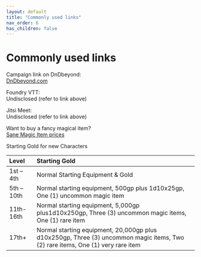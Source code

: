 ```yaml
---
layout: default
title: "Commonly used links"
nav_order: 6
has_children: false
---
```


# Commonly used links

Campaign link on DnDbeyond:  
[DnDbeyond.com](https://www.dndbeyond.com/campaigns/899864)

Foundry VTT:  
Undisclosed (refer to link above)

Jitsi Meet:  
Undisclosed (refer to link above)

Want to buy a fancy magical item?  
[Sane Magic Item prices](https://drive.google.com/file/d/0B8XAiXpOfz9cMWt1RTBicmpmUDg/view)

Starting Gold for new Characters

| Level    | Starting Gold    |
| :------------- | :------------- |
| 1st – 4th  | Normal Starting Equipment & Gold      |
| 5th – 10th | Normal starting equipment, 500gp plus 1d10x25gp, One (1) uncommon magic item |
| 11th-16th | Normal starting equipment, 5,000gp plus1d10x250gp, Three (3) uncommon magic items, One (1) rare item |
| 17th+ | Normal starting equipment, 20,000gp plus d10x250gp, Three (3) uncommon magic items, Two (2) rare items, One (1) very rare item |

